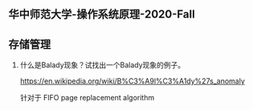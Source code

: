 ## 华中师范大学-操作系统原理-2020-Fall
## 存储管理

1. 什么是Balady现象？试找出一个Balady现象的例子。

   https://en.wikipedia.org/wiki/B%C3%A9l%C3%A1dy%27s_anomaly

   针对于 FIFO page replacement algorithm